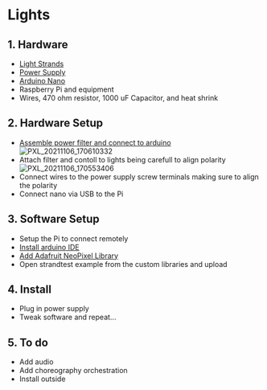 # Lights
## 1. Hardware
* [Light Strands][Strand]
* [Power Supply][power] 
* [Arduino Nano][nano] 
* Raspberry Pi and equipment
* Wires, 470 ohm resistor, 1000 uF Capacitor, and heat shrink

[strand]:   https://www.amazon.com/gp/product/B014QZNC1S/ref=ppx_yo_dt_b_asin_title_o02_s00?ie=UTF8&psc=1
[power]:    https://www.amazon.com/gp/product/B01LXN7MN3/ref=ppx_yo_dt_b_asin_title_o02_s00?ie=UTF8&psc=1
[nano]:     https://www.amazon.com/gp/product/B0713XK923/ref=ppx_yo_dt_b_asin_title_o08_s01?ie=UTF8&psc=1
[ada]:      https://learn.adafruit.com/adafruit-neopixel-uberguide/basic-connections
[library]:  https://github.com/adafruit/Adafruit_NeoPixel/blob/master/README.md
[arduino]:  https://downloads.arduino.cc/arduino-1.8.16-linuxarm.tar.xz

## 2. Hardware Setup
* [Assemble power filter and connect to arduino][ada]
![PXL_20211106_170610332](https://user-images.githubusercontent.com/4064492/140619313-5f5bcc7c-cb24-4e38-aea7-a4d8cb5275af.jpg)
* Attach filter and contoll to lights being carefull to align polarity
![PXL_20211106_170553406](https://user-images.githubusercontent.com/4064492/140619410-cb33d329-4d0f-4f5e-8866-9e0698174828.jpg)
* Connect wires to the power supply screw terminals making sure to align the polarity 
* Connect nano via USB to the Pi

## 3. Software Setup
* Setup the Pi to connect remotely
* [Install arduino IDE][arduino]
* [Add Adafruit NeoPixel Library][library]
* Open strandtest example from the custom libraries and upload

## 4. Install
* Plug in power supply
* Tweak software and repeat...

## 5. To do
* Add audio
* Add choreography orchestration
* Install outside

